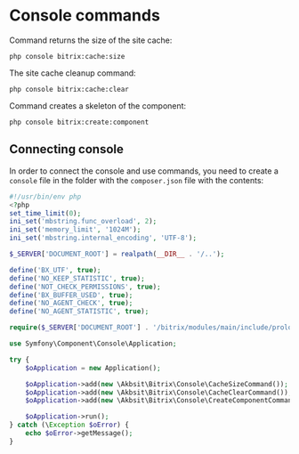 # Console commands

Command returns the size of the site cache:

```
php console bitrix:cache:size
```

The site cache cleanup command:

```
php console bitrix:cache:clear
```

Command creates a skeleton of the component:

```
php console bitrix:create:component
```

## Connecting console

In order to connect the console and use commands, you need to create a `console` file in the folder with the `composer.json` file with the contents:

```php
#!/usr/bin/env php
<?php
set_time_limit(0);
ini_set('mbstring.func_overload', 2);
ini_set('memory_limit', '1024M');
ini_set('mbstring.internal_encoding', 'UTF-8');

$_SERVER['DOCUMENT_ROOT'] = realpath(__DIR__ . '/..');

define('BX_UTF', true);
define('NO_KEEP_STATISTIC', true);
define('NOT_CHECK_PERMISSIONS', true);
define('BX_BUFFER_USED', true);
define('NO_AGENT_CHECK', true);
define('NO_AGENT_STATISTIC', true);

require($_SERVER['DOCUMENT_ROOT'] . '/bitrix/modules/main/include/prolog_before.php');

use Symfony\Component\Console\Application;

try {
    $oApplication = new Application();

    $oApplication->add(new \Akbsit\Bitrix\Console\CacheSizeCommand());
    $oApplication->add(new \Akbsit\Bitrix\Console\CacheClearCommand());
    $oApplication->add(new \Akbsit\Bitrix\Console\CreateComponentCommand());

    $oApplication->run();
} catch (\Exception $oError) {
    echo $oError->getMessage();
}
```
